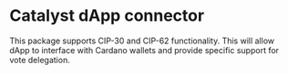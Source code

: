 # Catalyst dApp connector

This package supports CIP-30 and CIP-62 functionality. This will allow dApp to interface with Cardano wallets and provide specific support for vote delegation.